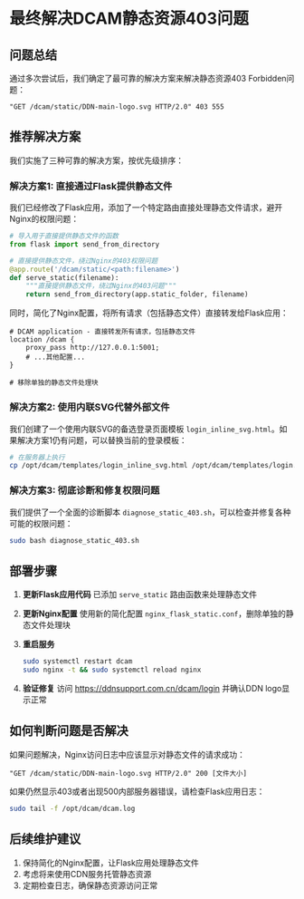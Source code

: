 # 最终解决DCAM静态资源403问题

## 问题总结
通过多次尝试后，我们确定了最可靠的解决方案来解决静态资源403 Forbidden问题：

```
"GET /dcam/static/DDN-main-logo.svg HTTP/2.0" 403 555
```

## 推荐解决方案

我们实施了三种可靠的解决方案，按优先级排序：

### 解决方案1: 直接通过Flask提供静态文件

我们已经修改了Flask应用，添加了一个特定路由直接处理静态文件请求，避开Nginx的权限问题：

```python
# 导入用于直接提供静态文件的函数
from flask import send_from_directory

# 直接提供静态文件，绕过Nginx的403权限问题
@app.route('/dcam/static/<path:filename>')
def serve_static(filename):
    """直接提供静态文件，绕过Nginx的403问题"""
    return send_from_directory(app.static_folder, filename)
```

同时，简化了Nginx配置，将所有请求（包括静态文件）直接转发给Flask应用：

```nginx
# DCAM application - 直接转发所有请求，包括静态文件
location /dcam {
    proxy_pass http://127.0.0.1:5001;
    # ...其他配置...
}

# 移除单独的静态文件处理块
```

### 解决方案2: 使用内联SVG代替外部文件

我们创建了一个使用内联SVG的备选登录页面模板 `login_inline_svg.html`。如果解决方案1仍有问题，可以替换当前的登录模板：

```bash
# 在服务器上执行
cp /opt/dcam/templates/login_inline_svg.html /opt/dcam/templates/login.html
```

### 解决方案3: 彻底诊断和修复权限问题

我们提供了一个全面的诊断脚本 `diagnose_static_403.sh`，可以检查并修复各种可能的权限问题：

```bash
sudo bash diagnose_static_403.sh
```

## 部署步骤

1. **更新Flask应用代码**
   已添加 `serve_static` 路由函数来处理静态文件

2. **更新Nginx配置**
   使用新的简化配置 `nginx_flask_static.conf`，删除单独的静态文件处理块

3. **重启服务**
   ```bash
   sudo systemctl restart dcam
   sudo nginx -t && sudo systemctl reload nginx
   ```

4. **验证修复**
   访问 https://ddnsupport.com.cn/dcam/login 并确认DDN logo显示正常

## 如何判断问题是否解决

如果问题解决，Nginx访问日志中应该显示对静态文件的请求成功：
```
"GET /dcam/static/DDN-main-logo.svg HTTP/2.0" 200 [文件大小]
```

如果仍然显示403或者出现500内部服务器错误，请检查Flask应用日志：
```bash
sudo tail -f /opt/dcam/dcam.log
```

## 后续维护建议

1. 保持简化的Nginx配置，让Flask应用处理静态文件
2. 考虑将来使用CDN服务托管静态资源
3. 定期检查日志，确保静态资源访问正常